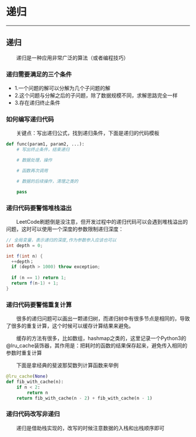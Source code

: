 # 递归
***
## 递归
&ensp;&ensp;&ensp;&ensp;递归是一种应用非常广泛的算法（或者编程技巧）

### 递归需要满足的三个条件
- 1.一个问题的解可以分解为几个子问题的解
- 2.这个问题与分解之后的子问题，除了数据规模不同，求解思路完全一样
- 3.存在递归终止条件

### 如何编写递归代码
&ensp;&ensp;&ensp;&ensp;关键点：写出递归公式，找到递归条件，下面是递归的代码模板

```python
def func(param1, param2, ...):
	# 写出终止条件，结束递归

	# 数据处理，操作

	# 函数再次调用

	# 数据的后续操作，清理之类的

	pass
```

### 递归代码要警惕堆栈溢出
&ensp;&ensp;&ensp;&ensp;LeetCode刷题倒是没注意，但开发过程中的递归代码可以会遇到堆栈溢出的问题，这时可以使用一个深度的参数限制递归深度：

```java
// 全局变量，表示递归的深度,作为参数参入应该也可以
int depth = 0;

int f(int n) {
  ++depth；
  if (depth > 1000) throw exception;
  
  if (n == 1) return 1;
  return f(n-1) + 1;
}
```

### 递归代码要警惕重复计算
&ensp;&ensp;&ensp;&ensp;很多的递归问题可以画出一颗递归树，而递归树中有很多节点是相同的，导致了很多的重复计算，这个时候可以缓存计算结果来避免。

&ensp;&ensp;&ensp;&ensp;缓存的方法有很多，比如数组，hashmap之类的，这里记录一个Python3的@lru_cache装饰器，其作用是：把耗时的函数的结果保存起来，避免传入相同的参数时重复计算

&ensp;&ensp;&ensp;&ensp;下面是拿经典的斐波那契数列计算函数来举例

```python
@lru_cache(None)
def fib_with_cache(n):
    if n < 2:
        return n
    return fib_with_cache(n - 2) + fib_with_cache(n - 1)
```

### 递归代码改写非递归
&ensp;&ensp;&ensp;&ensp;递归是借助栈实现的，改写的时候注意数据的入栈和出栈顺序即可